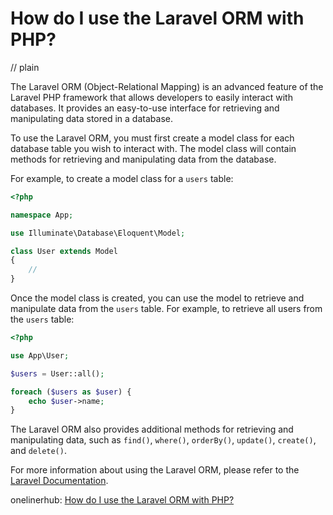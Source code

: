 # How do I use the Laravel ORM with PHP?
// plain

The Laravel ORM (Object-Relational Mapping) is an advanced feature of the Laravel PHP framework that allows developers to easily interact with databases. It provides an easy-to-use interface for retrieving and manipulating data stored in a database.

To use the Laravel ORM, you must first create a model class for each database table you wish to interact with. The model class will contain methods for retrieving and manipulating data from the database.

For example, to create a model class for a `users` table:

```php
<?php

namespace App;

use Illuminate\Database\Eloquent\Model;

class User extends Model
{
    //
}
```

Once the model class is created, you can use the model to retrieve and manipulate data from the `users` table. For example, to retrieve all users from the `users` table:

```php
<?php

use App\User;

$users = User::all();

foreach ($users as $user) {
    echo $user->name;
}
```

The Laravel ORM also provides additional methods for retrieving and manipulating data, such as `find()`, `where()`, `orderBy()`, `update()`, `create()`, and `delete()`.

For more information about using the Laravel ORM, please refer to the [Laravel Documentation](https://laravel.com/docs/7.x/eloquent).

onelinerhub: [How do I use the Laravel ORM with PHP?](https://onelinerhub.com/php-laravel/how-do-i-use-the-laravel-orm-with-php)